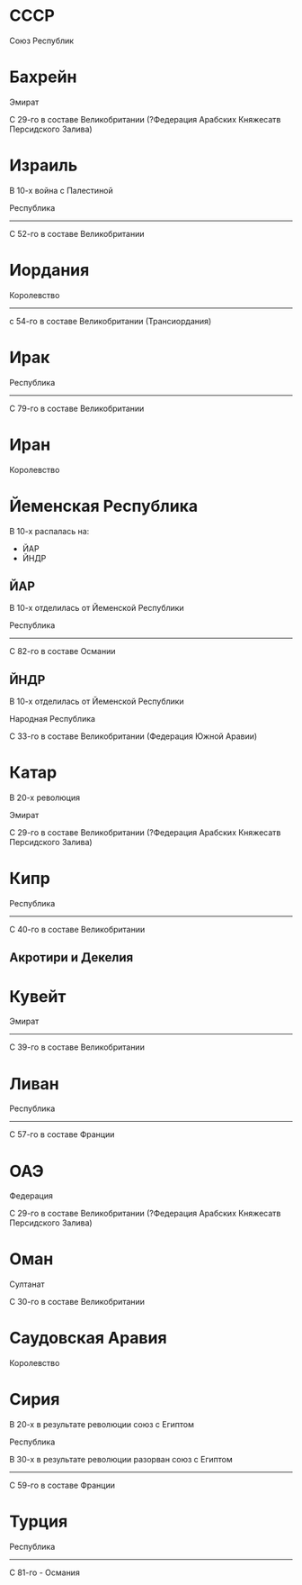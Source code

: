 # СССР

Союз Республик

# Бахрейн

Эмират

С 29-го в составе Великобритании (?Федерация Арабских Княжесатв Персидского Залива)

# Израиль

В 10-х война с Палестиной

Республика

----

С 52-го в составе Великобритании

# Иордания

Королевство

----

с 54-го в составе Великобритании (Трансиордания)

# Ирак

Республика

----

С 79-го в составе Великобритании

# Иран

Королевство

# Йеменская Республика

В 10-х распалась на:

*   ЙАР
*   ЙНДР

## ЙАР

В 10-х отделилась от Йеменской Республики

Республика

----

С 82-го в составе Османии

## ЙНДР

В 10-х отделилась от Йеменской Республики

Народная Республика

С 33-го в составе Великобритании (Федерация Южной Аравии)

# Катар

В 20-х революция

Эмират

С 29-го в составе Великобритании (?Федерация Арабских Княжесатв Персидского Залива)

# Кипр

Республика

----

С 40-го в составе Великобритании

## Акротири и Декелия

# Кувейт

Эмират

----

С 39-го в составе Великобритании

# Ливан

Республика

----

С 57-го в составе Франции

# ОАЭ

Федерация

С 29-го в составе Великобритании (?Федерация Арабских Княжесатв Персидского Залива)

# Оман

Султанат

С 30-го в составе Великобритании

# Саудовская Аравия

Королевство

# Сирия

В 20-х в результате революции союз с Египтом

Республика

В 30-х в результате революции разорван союз с Египтом

----

С 59-го в составе Франции

# Турция

Республика

----

С 81-го - Османия
